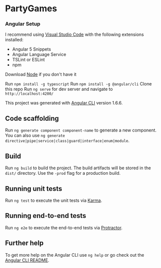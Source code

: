 # PartyGames

### Angular Setup

I recommend using [Visual Studio Code](https://code.visualstudio.com/) with the following extensions installed:
* Angular 5 Snippets
* Angular Language Service
* TSLint or ESLint
* npm

Download [Node](https://nodejs.org/en/) if you don't have it

Run `npm install -g typescript`
Run `npm install -g @angular/cli`
Clone this repo
Run `ng serve` for dev server and navigate to `http://localhost:4200/`


This project was generated with [Angular CLI](https://github.com/angular/angular-cli) version 1.6.6.

## Code scaffolding

Run `ng generate component component-name` to generate a new component. You can also use `ng generate directive|pipe|service|class|guard|interface|enum|module`.

## Build

Run `ng build` to build the project. The build artifacts will be stored in the `dist/` directory. Use the `-prod` flag for a production build.

## Running unit tests

Run `ng test` to execute the unit tests via [Karma](https://karma-runner.github.io).

## Running end-to-end tests

Run `ng e2e` to execute the end-to-end tests via [Protractor](http://www.protractortest.org/).

## Further help

To get more help on the Angular CLI use `ng help` or go check out the [Angular CLI README](https://github.com/angular/angular-cli/blob/master/README.md).

